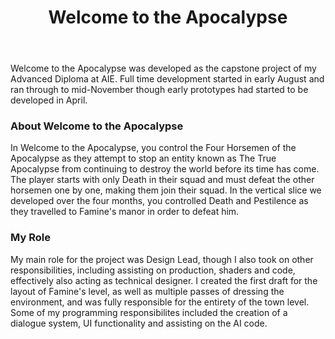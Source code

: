 ﻿---
layout: project
projectfeature: true
homepage: side
title: Welcome to the Apocalypse
year: 2020
genre: Tactics/Turn-Based Strategy
roles: Design Lead, Production, Level Design, Programming 
featureimage: /assets/images/projects/wtta.jpg
animatedimage: /assets/images/projects/wtta.jpg
mainvideo: https://www.youtube.com/embed/_XFcuIs5cWU
galleryimages:
  - /assets/images/projects/wtta.jpg
  - /assets/images/projects/wtta1.jpg
  - /assets/images/projects/wtta2.jpg
  - /assets/images/projects/wtta3.jpg
  - /assets/images/projects/wtta4.jpg
downloadlinks:
  - https://theburkester.itch.io/wtta
website: https://showcase.aie.edu.au/project/welcome-to-the-apocalypse/
team:
  - Nicholas Burke
  - Alexander Frencham
  - James Cretchley
  - Aaron Regterschot
  - Ben Macdonald
  - Callista Gale
  - Kyle Edmonds
  - Massimo Gamboni
  - Grant Roberts
  - James Goutos
  - Connor Li
breakdowns:
  - wtta-town-level
---

Welcome to the Apocalypse was developed as the capstone project of my Advanced Diploma at AIE. Full time development started in early August and ran through to mid-November though early prototypes had started to be developed in April.

### About Welcome to the Apocalypse
In Welcome to the Apocalypse, you control the Four Horsemen of the Apocalypse as they attempt to stop an entity known as The True Apocalypse from continuing to destroy the world before its time has come. The player starts with only Death in their squad and must defeat the other horsemen one by one, making them join their squad. In the vertical slice we developed over the four months, you controlled Death and Pestilence as they travelled to Famine's manor in order to defeat him.

### My Role
My main role for the project was Design Lead, though I also took on other responsibilities, including assisting on production, shaders and code, effectively also acting as technical designer. I created the first draft for the layout of Famine's level, as well as multiple passes of dressing the environment, and was fully responsible for the entirety of the town level. Some of my programming responsibilites included the creation of a dialogue system, UI functionality and assisting on the AI code.